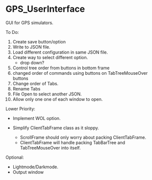 # GPS_UserInterface
GUI for GPS simulators.

To Do:
1. Create save button/option
2. Write to JSON file.
3. Load different configuration in same JSON file.
4. Create way to select different option.
	- drop down?
5. Control tree order from buttons in bottom frame
6. changed order of commands using buttons on TabTreeMouseOver buttons
7. Change order of Tabs.
8. Rename Tabs
9. File Open to select another JSON.
10. Allow only one one of each window to open.


Lower Priority:
- Implement WOL option.

- Simplify ClientTabFrame class as it sloppy.
	- ScrollFrame should only worry about packing ClientTabFrame.
	- ClientTabFrame will handle packing TabBarTree and TabTreeMouseOver into itself.

Optional:
- Lightmode/Darkmode.
- Output window



